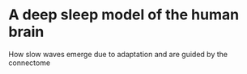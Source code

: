# A deep sleep model of the human brain 
How slow waves emerge due to adaptation and are guided by the connectome
